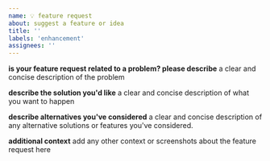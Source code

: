 ```yaml
---
name: 💡 feature request
about: suggest a feature or idea
title: ''
labels: 'enhancement'
assignees: ''
---
```


**is your feature request related to a problem? please describe**
a clear and concise description of the problem

**describe the solution you'd like**
a clear and concise description of what you want to happen

**describe alternatives you've considered**
a clear and concise description of any alternative solutions or features you've considered.

**additional context**
add any other context or screenshots about the feature request here
